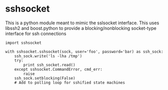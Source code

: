 # sshsocket
This is a python module meant to mimic the sslsocket interface. This uses libssh2 and boost.python
to provide a blocking/nonblocking socket-type interface for ssh connections
```
import sshsocket

with sshsocket.sshsocket(sock, user='foo', password='bar) as ssh_sock:
    ssh_sock.write('ls -lha /tmp')
    try:
        print ssh_socket.read()
    except sshsocket.CommandError, cmd_err:
        raise
    ssh_sock.setblocking(False)
    # Add to polling loop for sshified state machines
```
